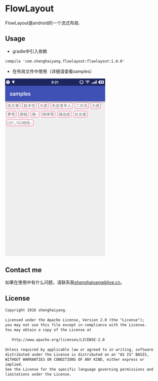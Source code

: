 # FlowLayout

FlowLayout是android的一个流式布局.

## Usage

- gradle中引入依赖

```xml
compile 'com.shenghaiyang.flowlayout:flowlayout:1.0.0'
```

- 在布局文件中使用（详细请查看samples）

![](image/screenshot01.png)

## Contact me

如果在使用中有什么问题，请联系我[shenghaiyang@live.cn](shenghaiyang@live.cn)。

## License

```
Copyright 2016 shenghaiyang.

Licensed under the Apache License, Version 2.0 (the "License");
you may not use this file except in compliance with the License.
You may obtain a copy of the License at

   http://www.apache.org/licenses/LICENSE-2.0

Unless required by applicable law or agreed to in writing, software
distributed under the License is distributed on an "AS IS" BASIS,
WITHOUT WARRANTIES OR CONDITIONS OF ANY KIND, either express or implied.
See the License for the specific language governing permissions and
limitations under the License.
```
